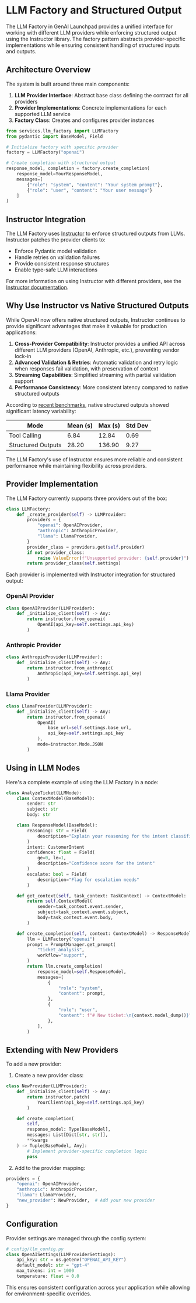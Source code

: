 # LLM Factory and Structured Output

The LLM Factory in GenAI Launchpad provides a unified interface for working with different LLM providers while enforcing structured output using the Instructor library. The factory pattern abstracts provider-specific implementations while ensuring consistent handling of structured inputs and outputs.

## Architecture Overview

The system is built around three main components:

1. **LLM Provider Interface**: Abstract base class defining the contract for all providers
2. **Provider Implementations**: Concrete implementations for each supported LLM service
3. **Factory Class**: Creates and configures provider instances

```python
from services.llm_factory import LLMFactory
from pydantic import BaseModel, Field

# Initialize factory with specific provider
factory = LLMFactory("openai")

# Create completion with structured output
response_model, completion = factory.create_completion(
    response_model=YourResponseModel,
    messages=[
        {"role": "system", "content": "Your system prompt"},
        {"role": "user", "content": "Your user message"}
    ]
)
```

## Instructor Integration

The LLM Factory uses [Instructor](https://python.useinstructor.com/) to enforce structured outputs from LLMs. Instructor patches the provider clients to:

- Enforce Pydantic model validation
- Handle retries on validation failures
- Provide consistent response structures
- Enable type-safe LLM interactions

For more information on using Instructor with different providers, see the [Instructor documentation](https://python.useinstructor.com/providers/overview).

## Why Use Instructor vs Native Structured Outputs

While OpenAI now offers native structured outputs, Instructor continues to provide significant advantages that make it valuable for production applications:

1. **Cross-Provider Compatibility**: Instructor provides a unified API across different LLM providers (OpenAI, Anthropic, etc.), preventing vendor lock-in
2. **Advanced Validation & Retries**: Automatic validation and retry logic when responses fail validation, with preservation of context
3. **Streaming Capabilities**: Simplified streaming with partial validation support
4. **Performance Consistency**: More consistent latency compared to native structured outputs

According to [recent benchmarks](https://python.useinstructor.com/blog/2024/08/20/should-i-be-using-structured-outputs/), native structured outputs showed significant latency variability:

| Mode               | Mean (s) | Max (s) | Std Dev |
|-------------------|----------|---------|----------|
| Tool Calling      | 6.84     | 12.84   | 0.69    |
| Structured Outputs| 28.20    | 136.90  | 9.27    |

The LLM Factory's use of Instructor ensures more reliable and consistent performance while maintaining flexibility across providers.

## Provider Implementation

The LLM Factory currently supports three providers out of the box:

```python
class LLMFactory:
    def _create_provider(self) -> LLMProvider:
        providers = {
            "openai": OpenAIProvider,
            "anthropic": AnthropicProvider,
            "llama": LlamaProvider,
        }
        provider_class = providers.get(self.provider)
        if not provider_class:
            raise ValueError(f"Unsupported provider: {self.provider}")
        return provider_class(self.settings)
```

Each provider is implemented with Instructor integration for structured output:

### OpenAI Provider
```python
class OpenAIProvider(LLMProvider):
    def _initialize_client(self) -> Any:
        return instructor.from_openai(
            OpenAI(api_key=self.settings.api_key)
        )
```

### Anthropic Provider
```python
class AnthropicProvider(LLMProvider):
    def _initialize_client(self) -> Any:
        return instructor.from_anthropic(
            Anthropic(api_key=self.settings.api_key)
        )
```

### Llama Provider
```python
class LlamaProvider(LLMProvider):
    def _initialize_client(self) -> Any:
        return instructor.from_openai(
            OpenAI(
                base_url=self.settings.base_url,
                api_key=self.settings.api_key
            ),
            mode=instructor.Mode.JSON
        )
```

## Using in LLM Nodes

Here's a complete example of using the LLM Factory in a node:

```python
class AnalyzeTicket(LLMNode):
    class ContextModel(BaseModel):
        sender: str
        subject: str
        body: str

    class ResponseModel(BaseModel):
        reasoning: str = Field(
            description="Explain your reasoning for the intent classification"
        )
        intent: CustomerIntent
        confidence: float = Field(
            ge=0, le=1,
            description="Confidence score for the intent"
        )
        escalate: bool = Field(
            description="Flag for escalation needs"
        )

    def get_context(self, task_context: TaskContext) -> ContextModel:
        return self.ContextModel(
            sender=task_context.event.sender,
            subject=task_context.event.subject,
            body=task_context.event.body,
        )

    def create_completion(self, context: ContextModel) -> ResponseModel:
        llm = LLMFactory("openai")
        prompt = PromptManager.get_prompt(
            "ticket_analysis",
            workflow="support",
        )
        return llm.create_completion(
            response_model=self.ResponseModel,
            messages=[
                {
                    "role": "system",
                    "content": prompt,
                },
                {
                    "role": "user",
                    "content": f"# New ticket:\n{context.model_dump()}",
                },
            ],
        )
```

## Extending with New Providers

To add a new provider:

1. Create a new provider class:
```python
class NewProvider(LLMProvider):
    def _initialize_client(self) -> Any:
        return instructor.patch(
            YourClient(api_key=self.settings.api_key)
        )

    def create_completion(
        self,
        response_model: Type[BaseModel],
        messages: List[Dict[str, str]],
        **kwargs
    ) -> Tuple[BaseModel, Any]:
        # Implement provider-specific completion logic
        pass
```

2. Add to the provider mapping:
```python
providers = {
    "openai": OpenAIProvider,
    "anthropic": AnthropicProvider,
    "llama": LlamaProvider,
    "new_provider": NewProvider,  # Add your new provider
}
```


## Configuration

Provider settings are managed through the config system:

```python
# config/llm_config.py
class OpenAISettings(LLMProviderSettings):
    api_key: str = os.getenv("OPENAI_API_KEY")
    default_model: str = "gpt-4"
    max_tokens: int = 1000
    temperature: float = 0.0
```

This ensures consistent configuration across your application while allowing for environment-specific overrides.